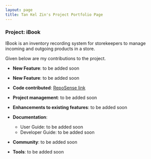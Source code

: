 ```yaml
---
layout: page
title: Tan Kel Zin's Project Portfolio Page
---
```


### Project: iBook

IBook is an inventory recording system for storekeepers to manage incoming and outgoing products in a store.

Given below are my contributions to the project.

* **New Feature**: to be added soon

* **New Feature**: to be added soon

* **Code contributed**: [RepoSense link](https://nus-cs2103-ay2122s2.github.io/tp-dashboard/?search=mazx4960&breakdown=true)

* **Project management**: to be added soon

* **Enhancements to existing features**: to be added soon

* **Documentation**:
    * User Guide:
      to be added soon
    * Developer Guide:
      to be added soon

* **Community**: to be added soon

* **Tools**: to be added soon
